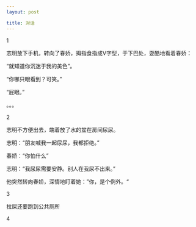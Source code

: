 ```yaml
---
layout: post

title: 对话
---
```


1

志明放下手机，转向了春娇，拇指食指成V字型，于下巴处，耍酷地看着春娇：

“就知道你沉迷于我的美色”。

“你哪只眼看到？可笑。”

“屁眼。”

。。。

2

志明不方便出去，端着放了水的盆在房间尿尿。

志明：“朋友喊我一起尿尿，我都拒绝。”

春娇：“你怕什么”

志明：“我尿尿需要安静。别人在我尿不出来。”

他突然转向春娇，深情地盯着她：”你，是个例外。“

3

拉屎还要跑到公共厕所

4




